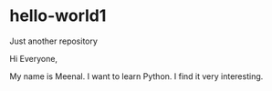 # hello-world1
Just another repository

Hi Everyone,

My name is Meenal. I want to learn Python. I find it very interesting.
